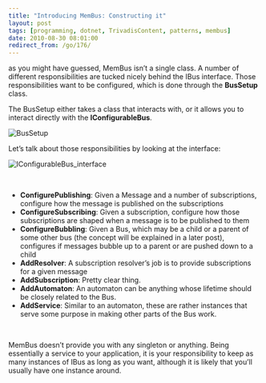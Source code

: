 ```yaml
---
title: "Introducing MemBus: Constructing it"
layout: post
tags: [programming, dotnet, TrivadisContent, patterns, membus]
date: 2010-08-30 08:01:00
redirect_from: /go/176/
---
```


as you might have guessed, MemBus isn’t a single class. A number of different responsibilities are tucked nicely behind the IBus interface. Those responsibilities want to be configured, which is done through the **BusSetup** class.

The BusSetup either takes a class that interacts with, or it allows you to interact directly with the **IConfigurableBus**. 

![BusSetup](http://realfiction.net/assets/image_288bb54a-ea88-4197-a4e9-5fe13d7f6b76.png "BusSetup") 

 Let’s talk about those responsibilities by looking at the interface:

![IConfigurableBus_interface](http://realfiction.net/assets/ebe64f99-efa7-4c46-b66a-46eb7d74fb2a_4c6b7c23-511e-4fc4-b265-11d69c2dbbf9.png "IConfigurableBus_interface")

&nbsp;

*   **ConfigurePublishing**: Given a Message and a number of subscriptions, configure how the message is published on the subscriptions
*   **ConfigureSubscribing**: Given a subscription, configure how those subscriptions are shaped when a message is to be published to them
*   **ConfigureBubbling**: Given a Bus, which may be a child or a parent of some other bus (the concept will be explained in a later post), configures if messages bubble up to a parent or are pushed down to a child
*   **AddResolver**: A subscription resolver’s job is to provide subscriptions for a given message
*   **AddSubscription**: Pretty clear thing.
*   **AddAutomaton**: An automaton can be anything whose lifetime should be closely related to the Bus.
*   **AddService**: Similar to an automaton, these are rather instances that serve some purpose in making other parts of the Bus work. 

&nbsp;

MemBus doesn’t provide you with any singleton or anything. Being essentially a service to your application, it is your responsibility to keep as many instances of IBus as long as you want, although it is likely that you’ll usually have one instance around.